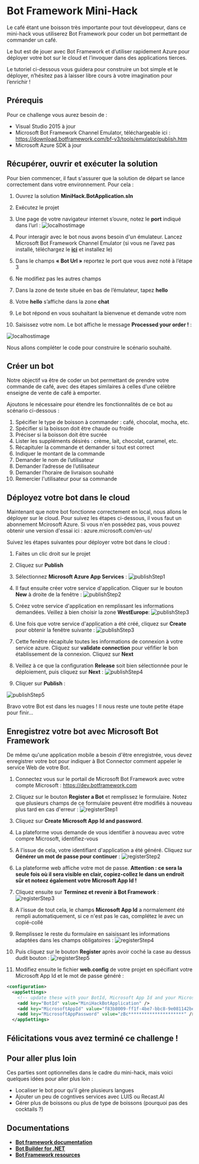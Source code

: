 # Bot Framework Mini-Hack
Le café étant une boisson très importante pour tout développeur, dans ce mini-hack vous utiliserez Bot Framework pour coder un bot permettant de commander un café.

Le but est de jouer avec Bot Framework et d’utiliser rapidement Azure pour déployer votre bot sur le cloud et l’invoquer dans des applications tierces.

Le tutoriel ci-dessous vous guidera pour construire un bot simple et le déployer, n’hésitez pas à laisser libre cours à votre imagination pour l’enrichir !

## Prérequis

Pour ce challenge vous aurez besoin de : 

*	Visual Studio 2015 à jour
*	Microsoft Bot Framework Channel Emulator, téléchargeable ici : https://download.botframework.com/bf-v3/tools/emulator/publish.htm
* Microsoft Azure SDK à jour

## Récupérer, ouvrir et exécuter la solution
Pour bien commencer, il faut s'assurer que la solution de départ se lance correctement dans votre environnement. 
Pour cela :

1.  Ouvrez la solution **MiniHack.BotApplication.sln**
2.  Exécutez le projet
3.  Une page de votre navigateur internet s’ouvre, notez le **port** indiqué dans l’url : 
![localhostimage](https://github.com/EdwigeSeminara/Mini-Hacks/blob/master/BotFramework/README_files/localhosturl.PNG)

4.  Pour interagir avec le bot nous avons besoin d'un émulateur. Lancez Microsoft Bot Framework Channel Emulator (si vous ne l’avez pas installé, téléchargez le **[ici](https://download.botframework.com/bf-v3/tools/emulator/publish.htm)** et installez le)
5.	Dans le champs **« Bot Url »** reportez le port que vous avez noté à l’étape 3
6.	Ne modifiez pas les autres champs
7.	Dans la zone de texte située en bas de l’émulateur, tapez **hello**
8.	Votre **hello** s’affiche dans la zone **chat** 
9.  Le bot répond en vous souhaitant la bienvenue et demande votre nom 
10. Saisissez votre nom. Le bot affiche le message **Processed your order !** : 

![localhostimage](https://github.com/EdwigeSeminara/Mini-Hacks/blob/master/BotFramework/README_files/debugresult.PNG)

Nous allons compléter le code pour construire le scénario souhaité.

## Créer un bot

Notre objectif va être de coder un bot permettant de prendre votre commande de café, avec des étapes similaires à celles d’une célèbre enseigne de vente de café à emporter.

Ajoutons le nécessaire pour étendre les fonctionnalités de ce bot au scénario ci-dessous :

1.	Spécifier le type de boisson à commander : café, chocolat, mocha, etc.
2.	Spécifier si la boisson doit être chaude ou froide
3.	Préciser si la boisson doit être sucrée
4.	Lister les suppléments désirés : crème, lait, chocolat, caramel, etc.
5.	Récapituler la commande et demander si tout est correct
6.	Indiquer le montant de la commande
7.	Demander le nom de l’utilisateur
8.	Demander l’adresse de l’utilisateur
9.	Demander l’horaire de livraison souhaité
10. Remercier l'utilisateur pour sa commande



## Déployez votre bot dans le cloud

Maintenant que notre bot fonctionne correctement en local, nous allons le déployer sur le cloud. Pour suivez les étapes ci-dessous, il vous faut un abonnement Mcirosoft Azure. Si vous n'en possèdez pas, vous pouvez obtenir une version d'essai ici : azure.microsoft.com/en-us/

Suivez les étapes suivantes pour déployer votre bot dans le cloud :

1. Faites un clic droit sur le projet
2. Cliquez sur **Publish**
3. Sélectionnez **Microsoft Azure App Services** : 
![publishStep1](https://github.com/EdwigeSeminara/Mini-Hacks/blob/master/BotFramework/README_files/publishbot_step1.png)

4. Il faut ensuite créer votre service d'application. Cliquer sur le bouton **New** à droite de la fenêtre : 
![publishStep2](https://github.com/EdwigeSeminara/Mini-Hacks/blob/master/BotFramework/README_files/publishbot_step2.PNG)

5. Créez votre service d'application en remplissant les informations demandées. Veillez à bien choisir la zone **WestEurope**: 
![publishStep3](https://github.com/EdwigeSeminara/Mini-Hacks/blob/master/BotFramework/README_files/publishbot_step3.PNG)

6. Une fois que votre service d'application a été créé, cliquez sur **Create** pour obtenir la fenêtre suivante :
![publishStep3](https://github.com/EdwigeSeminara/Mini-Hacks/blob/master/BotFramework/README_files/publishbot_step4.PNG)

7. Cette fenêtre récapitule toutes les informations de connexion à votre service azure. Cliquez sur **validate connection** pour véfifier le bon établissement de la connexion. Cliquez sur **Next**
8. Veillez à ce que la configuration **Release** soit bien sélectionnée pour le déploiement, puis cliquez sur **Next** : 
![publishStep4](https://github.com/EdwigeSeminara/Mini-Hacks/blob/master/BotFramework/README_files/publishbot_step5.PNG)

9. Cliquer sur **Publish** : 

![publishStep5](https://github.com/EdwigeSeminara/Mini-Hacks/blob/master/BotFramework/README_files/publishbot_step6.PNG)

Bravo votre Bot est dans les nuages ! Il nous reste une toute petite étape pour finir...

## Enregistrez votre bot avec Microsoft Bot Framework

De même qu'une application mobile a besoin d'être enregistrée, vous devez enregistrer votre bot pour indiquer à Bot Connector comment appeler le service Web de votre Bot.

1. Connectez vous sur le portail de Microsoft Bot Framework avec votre compte Microsoft : https://dev.botframework.com 
2. Cliquez sur le bouton **Register a Bot** et remplissez le formulaire. Notez que plusieurs champs de ce formulaire peuvent être modifiés à nouveau plus tard en cas d'erreur : 
![registerStep1](https://github.com/EdwigeSeminara/Mini-Hacks/blob/master/BotFramework/README_files/registerbot_step1.PNG)

3. Cliquez sur **Create Microsoft App Id and password**. 
4. La plateforme vous demande de vous identifier à nouveau avec votre compre Microsoft, identifiez-vous
5. A l'issue de cela, votre identifiant d'application a été généré. Cliquez sur **Générer un mot de passe pour continuer** : 
![registerStep2](https://github.com/EdwigeSeminara/Mini-Hacks/blob/master/BotFramework/README_files/registerbot_step1bis.PNG)

6. La plateforme web affiche votre mot de passe. **Attention : ce sera la seule fois où il sera visible en clair, copiez-collez le dans un endroit sûr et noteez également votre Microsoft App Id !**
7. Cliquez ensuite sur **Terminez et revenir à Bot Framework** : 
![registerStep3](https://github.com/EdwigeSeminara/Mini-Hacks/blob/master/BotFramework/README_files/registerbot_step1ter.PNG)

8. A l'issue de tout cela, le champs **Microsoft App Id** a normalement été rempli automatiquement, si ce n'est pas le cas, complétez le avec un copié-collé
9. Remplissez le reste du formulaire en saisissant les informations adaptées dans les champs obligatoires : 
![registerStep4](https://github.com/EdwigeSeminara/Mini-Hacks/blob/master/BotFramework/README_files/registerbot_step2.PNG)

10. Puis cliquez sur le bouton **Register** après avoir coché la case au dessus dudit bouton : 
![registerStep5](https://github.com/EdwigeSeminara/Mini-Hacks/blob/master/BotFramework/README_files/registerbot_step3.PNG)

11. Modifiez ensuite le fichier **web.config** de votre projet en spécifiant votre Microsoft App Id et le mot de passe généré : 
```xml
<configuration>
  <appSettings>
    <!-- update these with your BotId, Microsoft App Id and your Microsoft App Password-->
    <add key="BotId" value="MiniHackBotApplication" />
    <add key="MicrosoftAppId" value="f83b8009-ff1f-4be7-bbc8-9e081142bed5" />
    <add key="MicrosoftAppPassword" value="zBc*********************" />
  </appSettings>
```

## Félicitations vous avez terminé ce challenge !

## Pour aller plus loin

Ces parties sont optionnelles dans le cadre du mini-hack, mais voici quelques idées pour aller plus loin :

* Localiser le bot pour qu’il gère plusieurs langues
* Ajouter un peu de cogntives services avec LUIS ou Recast.AI
* Gérer plus de boissons ou plus de type de boissons (pourquoi pas des cocktails ?)

## Documentations

* **[Bot framework documentation](https://docs.botframework.com/en-us/)**
* **[Bot Builder for .NET](https://download.botframework.com/bf-v3/tools/emulator/publish.htm)**
* **[Bot Framework resources](https://docs.botframework.com/en-us/tools/bot-framework-emulator/#navtitle)**
